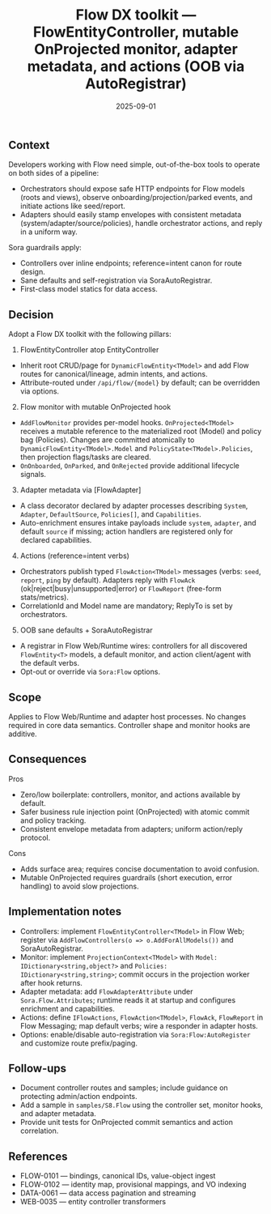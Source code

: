 ﻿---
id: FLOW-0103
slug: flow-dx-toolkit-controllers-monitor-adapter
domain: flow
status: accepted
date: 2025-09-01
title: Flow DX toolkit — FlowEntityController, mutable OnProjected monitor, adapter metadata, and actions (OOB via AutoRegistrar)
---

## Context

Developers working with Flow need simple, out-of-the-box tools to operate on both sides of a pipeline:

- Orchestrators should expose safe HTTP endpoints for Flow models (roots and views), observe onboarding/projection/parked events, and initiate actions like seed/report.
- Adapters should easily stamp envelopes with consistent metadata (system/adapter/source/policies), handle orchestrator actions, and reply in a uniform way.

Sora guardrails apply:
- Controllers over inline endpoints; reference=intent canon for route design.
- Sane defaults and self-registration via SoraAutoRegistrar.
- First-class model statics for data access.

## Decision

Adopt a Flow DX toolkit with the following pillars:

1) FlowEntityController<TModel> atop EntityController
- Inherit root CRUD/page for `DynamicFlowEntity<TModel>` and add Flow routes for canonical/lineage, admin intents, and actions.
- Attribute-routed under `/api/flow/{model}` by default; can be overridden via options.

2) Flow monitor with mutable OnProjected hook
- `AddFlowMonitor` provides per-model hooks. `OnProjected<TModel>` receives a mutable reference to the materialized root (Model) and policy bag (Policies). Changes are committed atomically to `DynamicFlowEntity<TModel>.Model` and `PolicyState<TModel>.Policies`, then projection flags/tasks are cleared.
- `OnOnboarded`, `OnParked`, and `OnRejected` provide additional lifecycle signals.

3) Adapter metadata via [FlowAdapter]
- A class decorator declared by adapter processes describing `System`, `Adapter`, `DefaultSource`, `Policies[]`, and `Capabilities`.
- Auto-enrichment ensures intake payloads include `system`, `adapter`, and default `source` if missing; action handlers are registered only for declared capabilities.

4) Actions (reference=intent verbs)
- Orchestrators publish typed `FlowAction<TModel>` messages (verbs: `seed`, `report`, `ping` by default). Adapters reply with `FlowAck` (ok|reject|busy|unsupported|error) or `FlowReport` (free-form stats/metrics).
- CorrelationId and Model name are mandatory; ReplyTo is set by orchestrators.

5) OOB sane defaults + SoraAutoRegistrar
- A registrar in Flow Web/Runtime wires: controllers for all discovered `FlowEntity<T>` models, a default monitor, and action client/agent with the default verbs.
- Opt-out or override via `Sora:Flow` options.

## Scope

Applies to Flow Web/Runtime and adapter host processes. No changes required in core data semantics. Controller shape and monitor hooks are additive.

## Consequences

Pros
- Zero/low boilerplate: controllers, monitor, and actions available by default.
- Safer business rule injection point (OnProjected) with atomic commit and policy tracking.
- Consistent envelope metadata from adapters; uniform action/reply protocol.

Cons
- Adds surface area; requires concise documentation to avoid confusion.
- Mutable OnProjected requires guardrails (short execution, error handling) to avoid slow projections.

## Implementation notes

- Controllers: implement `FlowEntityController<TModel>` in Flow Web; register via `AddFlowControllers(o => o.AddForAllModels())` and SoraAutoRegistrar.
- Monitor: implement `ProjectionContext<TModel>` with `Model: IDictionary<string,object?>` and `Policies: IDictionary<string,string>`; commit occurs in the projection worker after hook returns.
- Adapter metadata: add `FlowAdapterAttribute` under `Sora.Flow.Attributes`; runtime reads it at startup and configures enrichment and capabilities.
- Actions: define `IFlowActions`, `FlowAction<TModel>`, `FlowAck`, `FlowReport` in Flow Messaging; map default verbs; wire a responder in adapter hosts.
- Options: enable/disable auto-registration via `Sora:Flow:AutoRegister` and customize route prefix/paging.

## Follow-ups

- Document controller routes and samples; include guidance on protecting admin/action endpoints.
- Add a sample in `samples/S8.Flow` using the controller set, monitor hooks, and adapter metadata.
- Provide unit tests for OnProjected commit semantics and action correlation.

## References

- FLOW-0101 — bindings, canonical IDs, value-object ingest
- FLOW-0102 — identity map, provisional mappings, and VO indexing
- DATA-0061 — data access pagination and streaming
- WEB-0035 — entity controller transformers
